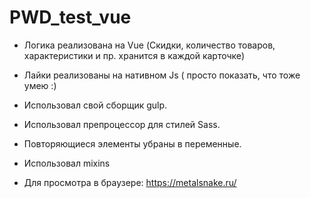 # PWD_test_vue

- Логика реализована на Vue (Скидки, количество товаров, характеристики и пр. хранится в каждой карточке)

- Лайки реализованы на нативном Js ( просто показать, что тоже умею :) 

- Использовал свой сборщик gulp.

- Использовал препроцессор для стилей  Sass.

- Повторяющиеся элементы убраны в переменные.

- Использовал mixins

- Для просмотра в браузере: https://metalsnake.ru/



